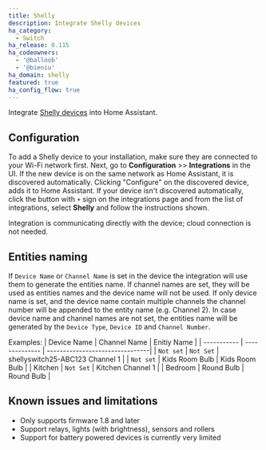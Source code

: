 ```yaml
---
title: Shelly
description: Integrate Shelly devices
ha_category:
  - Switch
ha_release: 0.115
ha_codeowners:
  - '@balloob'
  - '@bieniu'
ha_domain: shelly
featured: true
ha_config_flow: true
---
```


Integrate [Shelly devices](https://shelly.cloud) into Home Assistant.

## Configuration

To add a Shelly device to your installation, make sure they are connected to your Wi-Fi network first. Next, go to **Configuration** >> **Integrations** in the UI. If the new device is on the same network as Home Assistant, it is discovered automatically. Clicking "Configure" on the discovered device, adds it to Home Assistant. If your device isn't discovered automatically, click the button with `+` sign on the integrations page and from the list of integrations, select **Shelly** and follow the instructions shown.

<div class="note">
Integration is communicating directly with the device; cloud connection is not needed.
</div>

## Entities naming
If `Device Name` or `Channel Name` is set in the device the integration will use them to generate the entities name. 
If channel names are set, they will be used as entities names and the device name will not be used.
If only device name is set, and the device name contain multiple channels the channel number will be appended to the entity name (e.g. Channel 2).
In case device name and channel names are not set, the entities name will be generated by the `Device Type`, `Device ID` and `Channel Number`.

Examples:
| Device Name | Channel Name   | Enitiy Name                     |
| ----------- | -------------- | --------------------------------|
| `Not set`   |	`Not Set`	     | shellyswitch25-ABC123 Channel 1 |
| `Not set`	  | Kids Room Bulb | Kids Room Bulb                  |
| Kitchen     |	`Not Set`	     | Kitchen Channel 1               |
| Bedroom	    | Round Bulb     | Round Bulb                      |

## Known issues and limitations

- Only supports firmware 1.8 and later
- Support relays, lights (with brightness), sensors and rollers
- Support for battery powered devices is currently very limited
